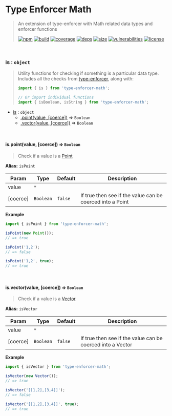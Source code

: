 # Type Enforcer Math

> An extension of type-enforcer with Math related data types and enforcer functions
>
> [![npm][npm]][npm-url]
[![build][build]][build-url]
[![coverage][coverage]][coverage-url]
[![deps][deps]][deps-url]
[![size][size]][size-url]
[![vulnerabilities][vulnerabilities]][vulnerabilities-url]
[![license][license]][license-url]


<br><a name="is"></a>

### is : <code>object</code>
> Utility functions for checking if something is a particular data type. Includes all the checks from [type-enforcer](https://github.com/DarrenPaulWright/type-enforcer), along with:
> 
> ``` javascript
> import { is } from 'type-enforcer-math';
> 
> // Or import individual functions
> import { isBoolean, isString } from 'type-enforcer-math';
> ```


* [is](#is) : <code>object</code>
    * [.point(value, [coerce])](#is.point) ⇒ <code>Boolean</code>
    * [.vector(value, [coerce])](#is.vector) ⇒ <code>Boolean</code>


<br><a name="is.point"></a>

#### is.point(value, [coerce]) ⇒ <code>Boolean</code>
> Check if a value is a [Point](docs/Point.md)

**Alias:** `isPoint`


| Param | Type | Default | Description |
| --- | --- | --- | --- |
| value | <code>\*</code> |  |  |
| [coerce] | <code>Boolean</code> | <code>false</code> | If true then see if the value can be coerced into a Point |

**Example**  
``` javascript
import { isPoint } from 'type-enforcer-math';

isPoint(new Point());
// => true

isPoint('1,2');
// => false

isPoint('1,2', true);
// => true
```

<br><a name="is.vector"></a>

#### is.vector(value, [coerce]) ⇒ <code>Boolean</code>
> Check if a value is a [Vector](docs/Vector.md)

**Alias:** `isVector`


| Param | Type | Default | Description |
| --- | --- | --- | --- |
| value | <code>\*</code> |  |  |
| [coerce] | <code>Boolean</code> | <code>false</code> | If true then see if the value can be coerced into a Vector |

**Example**  
``` javascript
import { isVector } from 'type-enforcer-math';

isVector(new Vector());
// => true

isVector('[[1,2],[3,4]]');
// => false

isVector('[[1,2],[3,4]]', true);
// => true
```

[npm]: https://img.shields.io/npm/v/type-enforcer-math.svg
[npm-url]: https://npmjs.com/package/type-enforcer-math
[build]: https://travis-ci.org/DarrenPaulWright/type-enforcer-math.svg?branch&#x3D;master
[build-url]: https://travis-ci.org/DarrenPaulWright/type-enforcer-math
[coverage]: https://coveralls.io/repos/github/DarrenPaulWright/type-enforcer-math/badge.svg?branch&#x3D;master
[coverage-url]: https://coveralls.io/github/DarrenPaulWright/type-enforcer-math?branch&#x3D;master
[deps]: https://david-dm.org/darrenpaulwright/type-enforcer-math.svg
[deps-url]: https://david-dm.org/darrenpaulwright/type-enforcer-math
[size]: https://packagephobia.now.sh/badge?p&#x3D;type-enforcer-math
[size-url]: https://packagephobia.now.sh/result?p&#x3D;type-enforcer-math
[vulnerabilities]: https://snyk.io/test/github/DarrenPaulWright/type-enforcer-math/badge.svg?targetFile&#x3D;package.json
[vulnerabilities-url]: https://snyk.io/test/github/DarrenPaulWright/type-enforcer-math?targetFile&#x3D;package.json
[license]: https://img.shields.io/github/license/DarrenPaulWright/type-enforcer-math.svg
[license-url]: https://npmjs.com/package/type-enforcer-math/LICENSE.md
